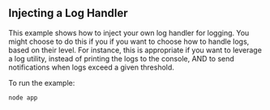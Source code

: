 ## Injecting a Log Handler
This example shows how to inject your own log handler for logging. You might choose to do this if you if you want to choose how to handle logs, based on their level. For instance, this is appropriate if you want to leverage a log utility, instead of printing the logs to the console, AND to send notifications when logs exceed a given threshold.

To run the example:

```
node app
```
